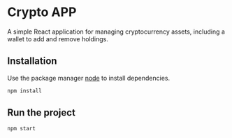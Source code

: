 # Crypto APP
A simple React application for managing cryptocurrency assets, including a wallet to add and remove holdings.


## Installation

Use the package manager [node](https://pip.pypa.io/en/stable/) to install dependencies.

```bash
npm install
```

## Run the project
```bash
npm start
```